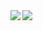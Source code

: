 <!--
**jimmyfielding/jimmyfielding** is a ✨ _special_ ✨ repository because its `README.md` (this file) appears on your GitHub profile.

Here are some ideas to get you started:

- 🔭 I’m currently working on ...
- 🌱 I’m currently learning ...
- 👯 I’m looking to collaborate on ...
- 🤔 I’m looking for help with ...
- 💬 Ask me about ...
- 📫 How to reach me: ...
- 😄 Pronouns: ...
- ⚡ Fun fact: ...
-->

<a href="https://github.com/jimmyfielding/">
  <img align="left" src="https://github-readme-stats.vercel.app/api?username=jimmyfielding&count_private=true&show_icons=true" />
</a>
<a href="https://github.com/jimmyfielding/">
  <img align="left" src="https://github-readme-stats.vercel.app/api/top-langs/?username=jimmyfielding&show_icons=true" />
</a>

